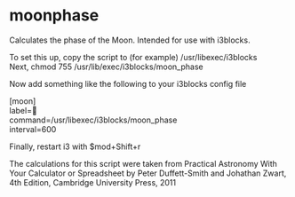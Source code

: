 # moonphase

Calculates the phase of the Moon. Intended for use with i3blocks.

To set this up, copy the script to (for example) /usr/libexec/i3blocks  
Next, chmod 755 /usr/lib/exec/i3blocks/moon_phase

Now add something like the following to your i3blocks config file

[moon]  
label=  
command=/usr/libexec/i3blocks/moon_phase  
interval=600  

Finally, restart i3 with $mod+Shift+r

The calculations for this script were taken from Practical Astronomy With Your Calculator or Spreadsheet
by Peter Duffett-Smith and Johathan Zwart, 4th Edition, Cambridge University Press, 2011
